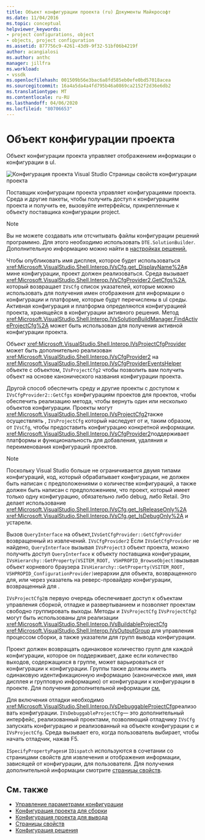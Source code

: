 ```yaml
---
title: Объект конфигурации проекта (ru) Документы Майкрософт
ms.date: 11/04/2016
ms.topic: conceptual
helpviewer_keywords:
- project configurations, object
- objects, project configuration
ms.assetid: 877756c9-4261-43d9-9f32-51bf06b4219f
author: acangialosi
ms.author: anthc
manager: jillfra
ms.workload:
- vssdk
ms.openlocfilehash: 001509b56e3bac6a8fd585eb0efe0bd57018acea
ms.sourcegitcommit: 16a4a5da4a4fd795b46a0869ca2152f2d36e6db2
ms.translationtype: MT
ms.contentlocale: ru-RU
ms.lasthandoff: 04/06/2020
ms.locfileid: "80706653"
---
```

# <a name="project-configuration-object"></a>Объект конфигурации проекта
Объект конфигурации проекта управляет отображением информации о конфигурации в uI.

 ![Конфигурация проекта Visual Studio](../../extensibility/internals/media/vsprojectcfg.gif "vsПроектCfg") Страницы свойств конфигурации проекта

 Поставщик конфигурации проекта управляет конфигурациями проекта. Среда и другие пакеты, чтобы получить доступ к конфигурациям проекта и получить ее, вызовуйте интерфейсы, прикрепленные к объекту поставщика конфигурации project.

> [!NOTE]
> Вы не можете создавать или отсчитывать файлы конфигурации решений программно. Для этого необходимо использовать `DTE.SolutionBuilder`. Дополнительную информацию можно найти в [настройках решений.](../../extensibility/internals/solution-configuration.md)

 Чтобы опубликовать имя дисплея, которое будет использоваться <xref:Microsoft.VisualStudio.Shell.Interop.IVsCfg.get_DisplayName%2A>в мине конфигурации, проект должен реализоваться. Среда вызывает <xref:Microsoft.VisualStudio.Shell.Interop.IVsCfgProvider2.GetCfgs%2A>, который возвращает `IVsCfg` список указателей, которые можно использовать для получения имен отображения для информации о конфигурации и платформе, которые будут перечислены в uI среды. Активная конфигурация и платформа определяются конфигурацией проекта, хранящейся в конфигурации активного решения. Метод <xref:Microsoft.VisualStudio.Shell.Interop.IVsSolutionBuildManager.FindActiveProjectCfg%2A> может быть использован для получения активной конфигурации проекта.

 Объект <xref:Microsoft.VisualStudio.Shell.Interop.IVsProjectCfgProvider> может быть дополнительно реализован <xref:Microsoft.VisualStudio.Shell.Interop.IVsCfgProvider2> на <xref:Microsoft.VisualStudio.Shell.Interop.IVsCfgProviderEventsHelper> объекте с объектом, `IVsProjectCfg2` чтобы позволить вам получить объект на основе канонического названия конфигурации проекта.

 Другой способ обеспечить среду и другие проекты с доступом к `IVsCfgProvider2::GetCfgs` конфигурациям проектов для проектов, чтобы обеспечить реализацию метода, чтобы вернуть один или несколько объектов конфигурации. Проекты могут <xref:Microsoft.VisualStudio.Shell.Interop.IVsProjectCfg2>также осуществлять , `IVsProjectCfg` который наследует от и, таким образом, от `IVsCfg`, чтобы предоставить конфигурацию конкретной информации. <xref:Microsoft.VisualStudio.Shell.Interop.IVsCfgProvider2>поддерживает платформы и функциональность для добавления, удаляния и переименования конфигураций проектов.

> [!NOTE]
> Поскольку Visual Studio больше не ограничивается двумя типами конфигураций, код, который обрабатывает конфигурации, не должен быть написан с предположениями о количестве конфигураций, а также должен быть написан с предположением, что проект, который имеет только одну конфигурацию, обязательно либо debug, либо Retail. Это делает использование <xref:Microsoft.VisualStudio.Shell.Interop.IVsCfg.get_IsReleaseOnly%2A> <xref:Microsoft.VisualStudio.Shell.Interop.IVsCfg.get_IsDebugOnly%2A> и устарели.

 Вызов `QueryInterface` на объект,`IVsGetCfgProvider::GetCfgProvider` возвращенный из извлечений. `IVsCfgProvider2` Если `IVsGetCfgProvider` не найдено, `QueryInterface` вызывая `IVsProject3` объект проекта, можно получить доступ `QueryInterface` к объекту поставщика конфигурации, `IVsHierarchy::GetProperty(VSITEM_ROOT, VSHPROPID_BrowseObject)`вызывая объект корневого браузера `IVsHierarchy::GetProperty(VSITEM_ROOT, VSHPROPID_ConfigurationProvider)`иерархии для объекта, возвращенного для, или через указатель на реверс-провайдер конфигурации, возвращенный для .

 `IVsProjectCfg2`в первую очередь обеспечивает доступ к объектам управления сборкой, отладке и развертыванием и позволяет проектам свободно группировать выходы. Методы и `IVsProjectCfg` `IVsProjectCfg2` могут быть использованы для реализации <xref:Microsoft.VisualStudio.Shell.Interop.IVsBuildableProjectCfg> <xref:Microsoft.VisualStudio.Shell.Interop.IVsOutputGroup> для управления процессом сборки, а также указатели для групп вывода конфигурации.

 Проект должен возвращать одинаковое количество групп для каждой конфигурации, которое он поддерживает, даже если количество выходов, содержащихся в группе, может варьироваться от конфигурации к конфигурации. Группы также должны иметь одинаковую идентификационную информацию (каноническое имя, имя дисплея и групповую информацию) от конфигурации к конфигурации в проекте. Для получения дополнительной информации [см.](../../extensibility/internals/project-configuration-for-output.md)

 Для включения отладки необходимо <xref:Microsoft.VisualStudio.Shell.Interop.IVsDebuggableProjectCfg>реализовать конфигурации. `IVsDebuggableProjectCfg`— это дополнительный интерфейс, реализованный проектами, позволяющий отладчику `IVsCfg` запускать конфигурацию и реализованный на объекте конфигурации с и `IVsProjectCfg`. Среда вызывает его, когда пользователь выбирает, чтобы начать отладчик, нажав F5.

 `ISpecifyPropertyPages`и `IDispatch` используются в сочетании со страницами свойств для извлечения и отображения информации, зависящей от конфигурации, для пользователя. Для получения дополнительной информации смотрите [страницы свойств](../../extensibility/internals/property-pages.md).

## <a name="see-also"></a>См. также
- [Управление параметрами конфигурации](../../extensibility/internals/managing-configuration-options.md)
- [Конфигурация проекта для сборки](../../extensibility/internals/project-configuration-for-building.md)
- [Конфигурация проекта для вывода](../../extensibility/internals/project-configuration-for-output.md)
- [Страницы свойств](../../extensibility/internals/property-pages.md)
- [Конфигурация решения](../../extensibility/internals/solution-configuration.md)
